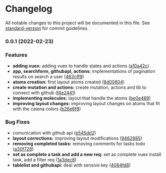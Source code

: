 # Changelog

All notable changes to this project will be documented in this file. See [standard-version](https://github.com/conventional-changelog/standard-version) for commit guidelines.

### 0.0.1 (2022-02-23)


### Features

* **adding vuex:** adding vuex to handle states and actions ([a10a42c](https://github.com/Fabio-Bittencourt/caiena-challenge/commit/a10a42cbeffbae6113256d5a1b60808e52f940e3))
* **app, searchform, githubapi, actions:** implementations of pagination results on search a user ([463cff9](https://github.com/Fabio-Bittencourt/caiena-challenge/commit/463cff9ae8765f6c5b09453c664240a734395245))
* **atoms creation:** first layout atoms created ([8d00804](https://github.com/Fabio-Bittencourt/caiena-challenge/commit/8d0080461490d6225caf41961b994fac9c69d929))
* **create mutation and actions:** create mutation, actions and lib to connect with github ([f4e2441](https://github.com/Fabio-Bittencourt/caiena-challenge/commit/f4e24419b44c7ae23f35ebb26504c85063e62099))
* **implementing molecules:** layout that handle the atoms ([be0e489](https://github.com/Fabio-Bittencourt/caiena-challenge/commit/be0e489a6579ab2f67a4de8520918a704cb09557))
* **improving layout changes:** improving layout changes on atoms that fit with the caiena colors ([b26e6f8](https://github.com/Fabio-Bittencourt/caiena-challenge/commit/b26e6f8fc8f547cabf2dfa4df5d635b84c2a3afa))


### Bug Fixes

* comunication with github api ([e545dd2](https://github.com/Fabio-Bittencourt/caiena-challenge/commit/e545dd2d032e77474215b1e77dc600df16ed89ff))
* **layout corrections:** improving layout modifications ([9462885](https://github.com/Fabio-Bittencourt/caiena-challenge/commit/9462885dabf0ecc0b8d601cb9f177d0f9bd9d893))
* **removing completed tasks:** removing comments for tasks todo ([a30f728](https://github.com/Fabio-Bittencourt/caiena-challenge/commit/a30f728b4ad48a57273683714936a86a10a76626))
* **set as complete a task and add a new req:** set as complete vuex install task, add a filter req ([1a3dec8](https://github.com/Fabio-Bittencourt/caiena-challenge/commit/1a3dec8c3426fee49d2ac939097602178476ae02))
* **tablelist and githubapi:** deal with sensive key ([4084fd8](https://github.com/Fabio-Bittencourt/caiena-challenge/commit/4084fd8dfcb39e1821ffa0d928787f040f52cd4c))
